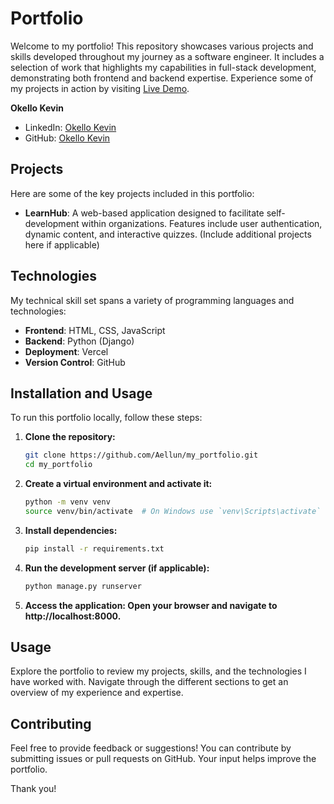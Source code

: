 # Portfolio

Welcome to my portfolio! This repository showcases various projects and skills developed throughout my journey as a software engineer. It includes a selection of work that highlights my capabilities in full-stack development, demonstrating both frontend and backend expertise. Experience some of my projects in action by visiting [Live Demo](learnhub-seven.vercel.app/). 

**Okello Kevin**  
- LinkedIn: [Okello Kevin](linkedin.com/in/okello-kevin/)  
- GitHub: [Okello Kevin](https://github.com/Aellun)

## Projects

Here are some of the key projects included in this portfolio:  
- **LearnHub**: A web-based application designed to facilitate self-development within organizations. Features include user authentication, dynamic content, and interactive quizzes. (Include additional projects here if applicable)

## Technologies

My technical skill set spans a variety of programming languages and technologies:  
- **Frontend**: HTML, CSS, JavaScript  
- **Backend**: Python (Django)  
- **Deployment**: Vercel 
- **Version Control**: GitHub

## Installation and Usage

To run this portfolio locally, follow these steps:  
1. **Clone the repository:**  
   ```sh  
   git clone https://github.com/Aellun/my_portfolio.git  
   cd my_portfolio  

2. **Create a virtual environment and activate it:**
    ```sh
    python -m venv venv  
    source venv/bin/activate  # On Windows use `venv\Scripts\activate`  

3. **Install dependencies:**
    ```sh
    pip install -r requirements.txt  
4. **Run the development server (if applicable):**
    ```sh
    python manage.py runserver  

5. **Access the application: Open your browser and navigate to http://localhost:8000.**

## Usage
Explore the portfolio to review my projects, skills, and the technologies I have worked with. Navigate through the different sections to get an overview of my experience and expertise.

## Contributing
Feel free to provide feedback or suggestions! You can contribute by submitting issues or pull requests on GitHub. Your input helps improve the portfolio.


Thank you!